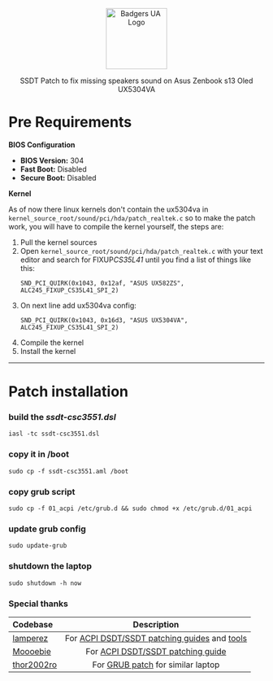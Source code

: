 <p align="center">
  <a href="https://github.com/badgers-ua/" target="blank"><img src="https://avatars.githubusercontent.com/u/106803527?s=200&v=4" width="120" alt="Badgers UA Logo" /></a>
</p>

<p align="center">SSDT Patch to fix missing speakers sound on Asus Zenbook s13 Oled UX5304VA</br>

# Pre Requirements

**BIOS Configuration**

- **BIOS Version:** 304
- **Fast Boot:** Disabled
- **Secure Boot:** Disabled

**Kernel**

As of now there linux kernels don't contain the ux5304va in `kernel_source_root/sound/pci/hda/patch_realtek.c` so to make the patch work, you will have to compile the kernel yourself, the steps are:

1. Pull the kernel sources
2. Open `kernel_source_root/sound/pci/hda/patch_realtek.c` with your text editor and search for FIXUP*CS35L41* until you find a list of things like this:
   ```
   SND_PCI_QUIRK(0x1043, 0x12af, "ASUS UX582ZS", ALC245_FIXUP_CS35L41_SPI_2)
   ```
3. On next line add ux5304va config:
   ```
   SND_PCI_QUIRK(0x1043, 0x16d3, "ASUS UX5304VA", ALC245_FIXUP_CS35L41_SPI_2)
   ```
4. Compile the kernel
5. Install the kernel

---

# Patch installation

### build the _ssdt-csc3551.dsl_

```
iasl -tc ssdt-csc3551.dsl
```

### copy it in /boot

```
sudo cp -f ssdt-csc3551.aml /boot
```

### copy grub script

```
sudo cp -f 01_acpi /etc/grub.d && sudo chmod +x /etc/grub.d/01_acpi
```

### update grub config

```
sudo update-grub
```

### shutdown the laptop

```
sudo shutdown -h now
```

### Special thanks

| Codebase                                     |                                                                                      Description                                                                                       |
| :------------------------------------------- | :------------------------------------------------------------------------------------------------------------------------------------------------------------------------------------: |
| [lamperez](https://gist.github.com/lamperez) | For [ACPI DSDT/SSDT patching guides](https://gist.github.com/lamperez/862763881c0e1c812392b5574727f6ff) and [tools](https://gist.github.com/lamperez/d5b385bc0c0c04928211e297a69f32d7) |
| [Moooebie](https://gist.github.com/Moooebie) |                For [ACPI DSDT/SSDT patching guide](https://gist.github.com/lamperez/862763881c0e1c812392b5574727f6ff?permalink_comment_id=4582983#gistcomment-4582983)                 |
| [thor2002ro](https://github.com/thor2002ro)  |                                        For [GRUB patch](https://github.com/thor2002ro/asus_zenbook_ux3402za/tree/main/Sound) for similar laptop                                        |
